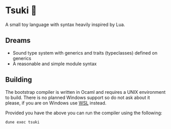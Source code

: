 # Tsuki 🌙
A small toy language with syntax heavily inspired by Lua.

## Dreams
- Sound type system with generics and traits (typeclasses) defined on generics
- A reasonable and simple module syntax

## Building
The bootstrap compiler is written in Ocaml and requires a UNIX environment to build.
There is no planned Windows support so do not ask about it please, if you are on Windows use [WSL](https://learn.microsoft.com/en-us/windows/wsl/install) instead. 

Provided you have the above you can run the compiler using the following:
```sh
dune exec tsuki
```

